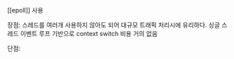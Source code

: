 [[epoll]] 사용

장점: 스레드를 여러개 사용하지 않아도 되어 대규모 트래픽 처리시에 유리하다.
싱글 스레드 이벤트 루프 기반으로 context switch 비용 거의 없음

단점: 
